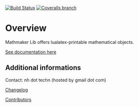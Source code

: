 [![Build Status](https://travis-ci.org/nicolashainaux/mathmakerlib.svg?branch=master)](https://travis-ci.org/nicolashainaux/mathmakerlib)
[![Coveralls branch](https://img.shields.io/coveralls/nicolashainaux/mathmakerlib/master.svg?maxAge=2592000)](https://coveralls.io/github/nicolashainaux/mathmakerlib)

Overview
========

Mathmaker Lib offers lualatex-printable mathematical objects.

[See documentation here](http://mathmaker-lib.readthedocs.io/)

Additional informations
-----------------------

Contact: nh dot techn (hosted by gmail dot com)

[Changelog](https://github.com/nicolashainaux/mathmakerlib/blob/master/CHANGELOG.rst)

[Contributors](https://github.com/nicolashainaux/mathmakerlib/blob/master/CONTRIBUTORS.rst)
